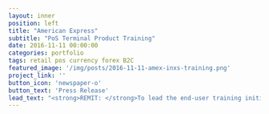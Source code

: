 ```yaml
---
layout: inner
position: left
title: "American Express"
subtitle: "PoS Terminal Product Training"
date: 2016-11-11 00:00:00
categories: portfolio
tags: retail pos currency forex B2C
featured_image: '/img/posts/2016-11-11-amex-inxs-training.png'
project_link: ''
button_icon: 'newspaper-o'
button_text: 'Press Release'
lead_text: "<strong>REMIT: </strong>To lead the end-user training initiative for the point-of-sale software product used by American Express across its global retail currency exchange desks and kiosks. I developed comprehensive training materials, designed and executed training programs, and ensured alignment with product management objectives. This initiative aimed to enhance user proficiency and ensure the product's overall success and user satisfaction."
---
```

